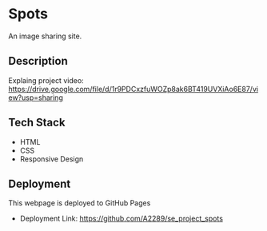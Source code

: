 # Spots

An image sharing site.

## Description 

Explaing project video: https://drive.google.com/file/d/1r9PDCxzfuWOZp8ak6BT419UVXiAo6E87/view?usp=sharing 

## Tech Stack 

- HTML
- CSS
- Responsive Design

## Deployment

This webpage is deployed to GitHub Pages

- Deployment Link: https://github.com/A2289/se_project_spots

